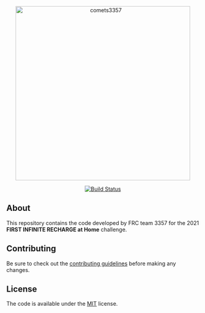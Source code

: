 <p align="center">
	<a href="https://github.com/Comets3357/RobotCode-2021">
		<img src="https://i.imgur.com/wA3LOOa.png" width="456" alt="comets3357">
	</a>
</p>
<p align="center">
	<a href="https://github.com/Comets3357/RobotCode-2021/actions?query=workflow%3ACI+branch%3Amain">
		<img src="https://img.shields.io/github/workflow/status/Comets3357/RobotCode-2021/CI?style=flat-square"
			 alt="Build Status">
	</a>
</p>

## About

This repository contains the code developed by FRC team 3357 for the 2021 **FIRST INFINITE RECHARGE at Home** challenge.

## Contributing

Be sure to check out the [contributing guidelines](https://github.com/Comets3357/2021-RobotCode/blob/main/.github/CONTRIBUTING.md) before making any changes.

## License

The code is available under the [MIT](https://github.com/Comets3357/RobotCode-2021/blob/main/LICENSE) license.
